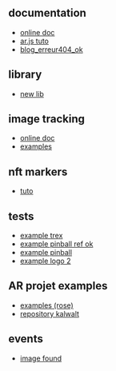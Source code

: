 ## documentation
* [online doc](https://ar-js-org.github.io/AR.js-Docs/)
* [ar.js tuto](https://aframe.io/blog/arjs3/)
* [blog_erreur404_ok](https://stackoverflow.com/questions/61262063/image-tracking-and-location-based-ar-with-a-frame-and-ar-js-3-having-a-problem-w/61349001#61349001)

## library
* [new lib](https://github.com/webarkit/ARnft)

## image tracking
* [online doc](https://ar-js-org.github.io/AR.js-Docs/image-tracking/)
* [examples](https://github.com/AR-js-org/AR.js/tree/master/aframe/examples/image-tracking/)

## nft markers
* [tuto](https://www.kalwaltart.com/blog/2020/02/25/tutorial-create-marker-nft/)

## tests
* [example trex](./trex/trex.html)
* [example pinball ref ok](./pinball/pinball_ref_ok.html)
* [example pinball](./pinball/pinball.html)
* [example logo 2](./logo/logo.html)


## AR projet examples
* [examples (rose)](https://kalwalt.github.io/kalwalt-interactivity-AR/)
* [repository kalwalt](https://awesomeopensource.com/project/kalwalt/kalwalt-interactivity-AR?category...=)

## events
* [image found](https://ar-js-org.github.io/AR.js-Docs/ui-events/#trigger-actions-when-image-has-been-found)


<!-- ## examples
* [tuto](https://kalwalt.github.io/kalwalt-interactivity-AR/)
* [examples](https://kalwalt.github.io/kalwalt-interactivity-AR/)
* [nft pk example](https://kalwalt.github.io/kalwalt-interactivity-AR/arjs/basic-nft-aframe.html)
* [github examples](https://github.com/kalwalt/kalwalt-interactivity-AR) -->
